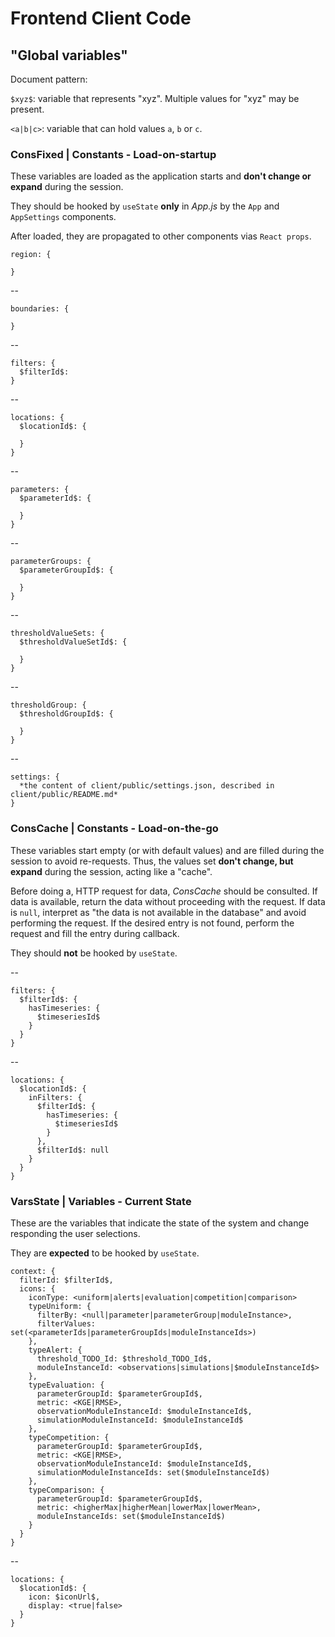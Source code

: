 # Frontend Client Code

## "Global variables"

Document pattern:

```$xyz$```: variable that represents "xyz". Multiple values for "xyz" may be present.

```<a|b|c>```: variable that can hold values ```a```, ```b``` or ```c```.

### ConsFixed | Constants - Load-on-startup

These variables are loaded as the application starts and **don't change or expand** during the session.

They should be hooked by ```useState``` **only** in *App.js* by the ```App``` and ```AppSettings``` components.

After loaded, they are propagated to other components vias ```React props```.

    region: {

    }

-- 

    boundaries: {
      
    }

--

    filters: {
      $filterId$: 
    }

--

    locations: {
      $locationId$: {

      }
    }

--

    parameters: {
      $parameterId$: {

      }
    }

--

    parameterGroups: {
      $parameterGroupId$: {

      }
    }

--

    thresholdValueSets: {
      $thresholdValueSetId$: {

      }
    }

--

    thresholdGroup: {
      $thresholdGroupId$: {

      }
    }

--

    settings: {
      *the content of client/public/settings.json, described in client/public/README.md*
    }


### ConsCache | Constants - Load-on-the-go

These variables start empty (or with default values) and are filled during the session to avoid re-requests. Thus, the values set **don't change, but expand** during the session, acting like a "cache".

Before doing a, HTTP request for data, *ConsCache* should be consulted. If data is available, return the data without proceeding with the request. If data is ```null```, interpret as "the data is not available in the database" and avoid performing the request. If the desired entry is not found, perform the request and fill the entry during callback.

They should **not** be hooked by ```useState```.



--

    filters: {
      $filterId$: {
        hasTimeseries: {
          $timeseriesId$
        }
      }
    }

--

    locations: {
      $locationId$: {
        inFilters: {
          $filterId$: {
            hasTimeseries: {
              $timeseriesId$
            }
          },
          $filterId$: null
        }
      }
    }


### VarsState | Variables - Current State

These are the variables that indicate the state of the system and change responding the user selections.

They are **expected** to be hooked by ```useState```.

    context: {
      filterId: $filterId$,
      icons: {
        iconType: <uniform|alerts|evaluation|competition|comparison>
        typeUniform: {
          filterBy: <null|parameter|parameterGroup|moduleInstance>,
          filterValues: set(<parameterIds|parameterGroupIds|moduleInstanceIds>)
        },
        typeAlert: {
          threshold_TODO_Id: $threshold_TODO_Id$,
          moduleInstanceId: <observations|simulations|$moduleInstanceId$>
        },
        typeEvaluation: {
          parameterGroupId: $parameterGroupId$,
          metric: <KGE|RMSE>,
          observationModuleInstanceId: $moduleInstanceId$,
          simulationModuleInstanceId: $moduleInstanceId$
        },
        typeCompetition: {
          parameterGroupId: $parameterGroupId$,
          metric: <KGE|RMSE>,
          observationModuleInstanceId: $moduleInstanceId$,
          simulationModuleInstanceIds: set($moduleInstanceId$)
        },
        typeComparison: {
          parameterGroupId: $parameterGroupId$,
          metric: <higherMax|higherMean|lowerMax|lowerMean>,
          moduleInstanceIds: set($moduleInstanceId$)
        }
      }
    }

--

    locations: {
      $locationId$: {
        icon: $iconUrl$,
        display: <true|false>
      }
    }